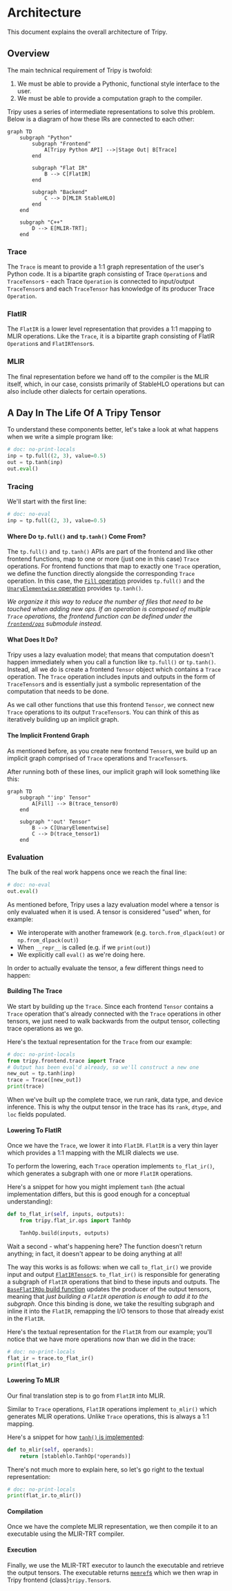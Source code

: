 # Architecture

This document explains the overall architecture of Tripy.



## Overview

The main technical requirement of Tripy is twofold:

1. We must be able to provide a Pythonic, functional style interface to the user.
2. We must be able to provide a computation graph to the compiler.

Tripy uses a series of intermediate representations to solve this problem.
Below is a diagram of how these IRs are connected to each other:

```mermaid
graph TD
    subgraph "Python"
        subgraph "Frontend"
            A[Tripy Python API] -->|Stage Out| B[Trace]
        end

        subgraph "Flat IR"
            B --> C[FlatIR]
        end

        subgraph "Backend"
            C --> D[MLIR StableHLO]
        end
    end

    subgraph "C++"
        D --> E[MLIR-TRT];
    end
```

### Trace

The `Trace` is meant to provide a 1:1 graph representation of the user's Python code.
It is a bipartite graph consisting of Trace `Operation`s and `TraceTensor`s - each Trace `Operation`
is connected to input/output `TraceTensor`s and each `TraceTensor` has knowledge of its
producer Trace `Operation`.


### FlatIR

The `FlatIR` is a lower level representation that provides a 1:1 mapping to MLIR operations.
Like the `Trace`, it is a bipartite graph consisting of FlatIR `Operation`s and `FlatIRTensor`s.


### MLIR

The final representation before we hand off to the compiler is the MLIR itself, which, in our case,
consists primarily of StableHLO operations but can also include other dialects for certain operations.


## A Day In The Life Of A Tripy Tensor

To understand these components better, let's take a look at what happens when we write a simple
program like:
```py
# doc: no-print-locals
inp = tp.full((2, 3), value=0.5)
out = tp.tanh(inp)
out.eval()
```


### Tracing

We'll start with the first line:

```py
# doc: no-eval
inp = tp.full((2, 3), value=0.5)
```

#### Where Do `tp.full()` and `tp.tanh()` Come From?

The `tp.full()` and `tp.tanh()` APIs are part of the frontend and like other frontend functions, map to one or more
(just one in this case) `Trace` operations. For frontend functions that map to exactly one `Trace` operation,
we define the function directly alongside the corresponding `Trace` operation.
In this case, the [`Fill` operation](source:/tripy/frontend/trace/ops/fill.py) provides `tp.full()` and
the [`UnaryElementwise` operation](source:/tripy/frontend/trace/ops/unary_elementwise.py) provides `tp.tanh()`.

*We organize it this way to reduce the number of files that need to be touched when adding new ops.*
    *If an operation is composed of multiple `Trace` operations, the frontend function can be*
    *defined under the [`frontend/ops`](source:/tripy/frontend/ops) submodule instead.*

#### What Does It Do?

Tripy uses a lazy evaluation model; that means that computation doesn't happen immediately when you call a function
like `tp.full()` or `tp.tanh()`. Instead, all we do is create a frontend `Tensor` object which contains a `Trace` operation.
The `Trace` operation includes inputs and outputs in the form of `TraceTensor`s and is essentially just a symbolic
representation of the computation that needs to be done.

As we call other functions that use this frontend `Tensor`, we connect new `Trace` operations to its output
`TraceTensor`s. You can think of this as iteratively building up an implicit graph.


#### The Implicit Frontend Graph

As mentioned before, as you create new frontend `Tensor`s, we build up an implicit graph comprised
of `Trace` operations and `TraceTensor`s.

After running both of these lines, our implicit graph will look something like this:

```mermaid
graph TD
    subgraph "'inp' Tensor"
        A[Fill] --> B(trace_tensor0)
    end

    subgraph "'out' Tensor"
        B --> C[UnaryElementwise]
        C --> D(trace_tensor1)
    end
```

### Evaluation

The bulk of the real work happens once we reach the final line:
```py
# doc: no-eval
out.eval()
```

As mentioned before, Tripy uses a lazy evaluation model where a tensor is only evaluated when it is used.
A tensor is considered "used" when, for example:

- We interoperate with another framework (e.g. `torch.from_dlpack(out)` or `np.from_dlpack(out)`)
- When `__repr__` is called (e.g. if we `print(out)`)
- We explicitly call `eval()` as we're doing here.

In order to actually evaluate the tensor, a few different things need to happen:

#### Building The Trace

We start by building up the `Trace`. Since each frontend `Tensor` contains a `Trace` operation that's already
connected with the `Trace` operations in other tensors, we just need to walk backwards from the output tensor,
collecting trace operations as we go.

Here's the textual representation for the `Trace` from our example:

<!-- Tripy: DOC: OMIT Start -->
```py
# doc: no-print-locals
from tripy.frontend.trace import Trace
# Output has been eval'd already, so we'll construct a new one
new_out = tp.tanh(inp)
trace = Trace([new_out])
print(trace)
```
<!-- Tripy: DOC: OMIT End -->

When we've built up the complete trace, we run rank, data type, and device inference. This is why the
output tensor in the trace has its `rank`, `dtype`, and `loc` fields populated.

#### Lowering To FlatIR

Once we have the `Trace`, we lower it into `FlatIR`. `FlatIR` is a very thin layer which provides a 1:1
mapping with the MLIR dialects we use.

To perform the lowering, each `Trace` operation implements `to_flat_ir()`, which generates a subgraph with
one or more `FlatIR` operations.

Here's a snippet for how you might implement `tanh` (the actual implementation differs,
but this is good enough for a conceptual understanding):

```py
def to_flat_ir(self, inputs, outputs):
    from tripy.flat_ir.ops import TanhOp

    TanhOp.build(inputs, outputs)
```

Wait a second - what's happening here? The function doesn't return anything; in fact, it doesn't appear to be doing
anything at all!

The way this works is as follows: when we call `to_flat_ir()` we provide input and output
[`FlatIRTensor`](source:/tripy/flat_ir/tensor.py)s. `to_flat_ir()` is responsible for generating a
subgraph of `FlatIR` operations that bind to these inputs and outputs. The
[`BaseFlatIROp` build function](source:/tripy/flat_ir/ops/base.py) updates the producer of the output tensors,
meaning that *just building a `FlatIR` operation is enough to add it to the subgraph*. Once this binding
is done, we take the resulting subgraph and inline it into the `FlatIR`, remapping the I/O tensors to those
that already exist in the `FlatIR`.

Here's the textual representation for the `FlatIR` from our example; you'll notice that we have more operations
now than we did in the trace:

<!-- Tripy: DOC: OMIT Start -->
```py
# doc: no-print-locals
flat_ir = trace.to_flat_ir()
print(flat_ir)
```
<!-- Tripy: DOC: OMIT End -->

#### Lowering To MLIR

Our final translation step is to go from `FlatIR` into MLIR.

Similar to `Trace` operations, `FlatIR` operations implement `to_mlir()` which generates MLIR operations.
Unlike `Trace` operations, this is always a 1:1 mapping.

Here's a snippet for how [`tanh()` is implemented](source:/tripy/flat_ir/ops/tanh.py):
```py
def to_mlir(self, operands):
    return [stablehlo.TanhOp(*operands)]
```

There's not much more to explain here, so let's go right to the textual representation:

<!-- Tripy: DOC: OMIT Start -->
```py
# doc: no-print-locals
print(flat_ir.to_mlir())
```
<!-- Tripy: DOC: OMIT End -->

#### Compilation

Once we have the complete MLIR representation, we then compile it to an executable using the MLIR-TRT compiler.


#### Execution

Finally, we use the MLIR-TRT executor to launch the executable and retrieve the output tensors.
The executable returns [`memref`s](https://mlir.llvm.org/docs/Dialects/MemRef/) which we then
wrap in Tripy frontend {class}`tripy.Tensor`s.
